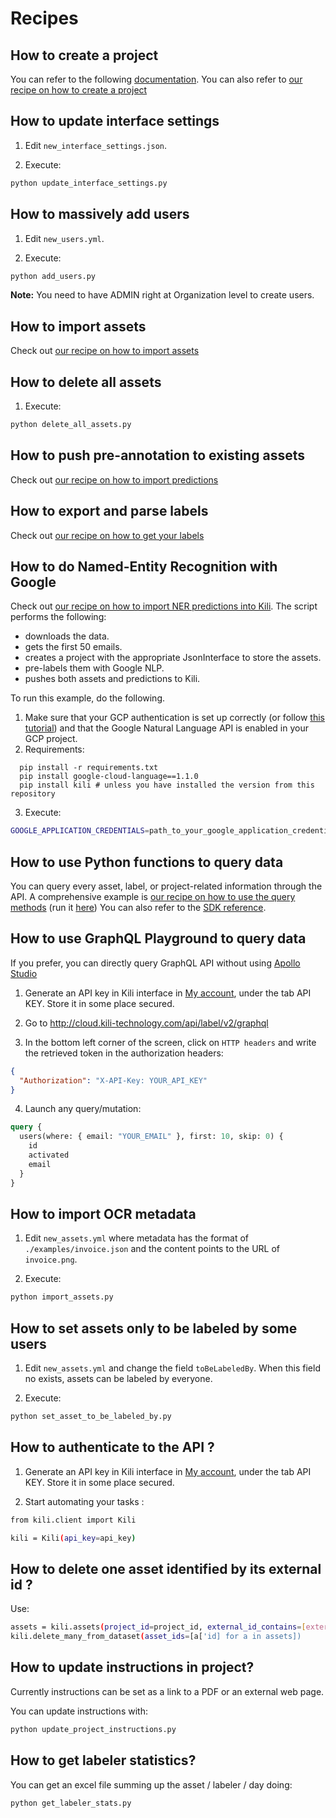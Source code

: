 # Recipes

## How to create a project

You can refer to the following [documentation](https://docs.kili-technology.com/docs/creating-a-new-project).
You can also refer to [our recipe on how to create a project](https://docs.kili-technology.com/recipes/creating-a-project)

## How to update interface settings

1. Edit `new_interface_settings.json`.

2. Execute:

```bash
python update_interface_settings.py
```

## How to massively add users

1. Edit `new_users.yml`.

2. Execute:

```bash
python add_users.py
```

**Note:** You need to have ADMIN right at Organization level to create users.

## How to import assets

Check out [our recipe on how to import assets](https://docs.kili-technology.com/recipes/importing-data)

## How to delete all assets

1. Execute:

```bash
python delete_all_assets.py
```

## How to push pre-annotation to existing assets

Check out [our recipe on how to import predictions](https://docs.kili-technology.com/recipes/importing-labels-and-predictions)

## How to export and parse labels

Check out [our recipe on how to get your labels](https://docs.kili-technology.com/recipes/exporting-assets-and-labels)

## How to do Named-Entity Recognition with Google

Check out [our recipe on how to import NER predictions into Kili](google_ner_pre_labeling.py). The script performs the following:

- downloads the data.
- gets the first 50 emails.
- creates a project with the appropriate JsonInterface to store the assets.
- pre-labels them with Google NLP.
- pushes both assets and predictions to Kili.

To run this example, do the following.

1. Make sure that your GCP authentication is set up correctly (or follow [this tutorial](https://cloud.google.com/natural-language/docs/reference/libraries)) and that the Google Natural Language API is enabled in your GCP project.
2. Requirements:

```
  pip install -r requirements.txt
  pip install google-cloud-language==1.1.0
  pip install kili # unless you have installed the version from this repository
```

3. Execute:

```bash
GOOGLE_APPLICATION_CREDENTIALS=path_to_your_google_application_credentials_file python main.py
```

## How to use Python functions to query data

You can query every asset, label, or project-related information through the API.
A comprehensive example is [our recipe on how to use the query methods](https://github.com/kili-technology/kili-python-sdk/blob/master/recipes/query_methods.ipynb) (run it [here](https://colab.research.google.com/github/kili-technology/kili-python-sdk/blob/master/recipes/query_methods.ipynb))
You can also refer to the [SDK reference](https://python-sdk-docs.kili-technology.com/).

<!-- markdown-link-check-disable -->

## How to use GraphQL Playground to query data

If you prefer, you can directly query GraphQL API without using [Apollo Studio](http://cloud.kili-technology.com/api/label/v2/graphql)

1. Generate an API key in Kili interface in [My account](https://cloud.kili-technology.com/label/my-account), under the tab API KEY. Store it in some place secured.

2. Go to http://cloud.kili-technology.com/api/label/v2/graphql

3. In the bottom left corner of the screen, click on `HTTP headers` and write
   the retrieved token in the authorization headers:

<!-- markdown-link-check-enable -->

```json
{
  "Authorization": "X-API-Key: YOUR_API_KEY"
}
```

4. Launch any query/mutation:

```graphql
query {
  users(where: { email: "YOUR_EMAIL" }, first: 10, skip: 0) {
    id
    activated
    email
  }
}
```

## How to import OCR metadata

1. Edit `new_assets.yml` where metadata has the format of `./examples/invoice.json` and the content points to the URL of `invoice.png`.

2. Execute:

```bash
python import_assets.py
```

## How to set assets only to be labeled by some users

1. Edit `new_assets.yml` and change the field `toBeLabeledBy`. When this field no exists, assets can be labeled by everyone.

2. Execute:

```bash
python set_asset_to_be_labeled_by.py
```

## How to authenticate to the API ?

1. Generate an API key in Kili interface in [My account](https://cloud.kili-technology.com/label/my-account), under the tab API KEY. Store it in some place secured.

2. Start automating your tasks :

```bash
from kili.client import Kili

kili = Kili(api_key=api_key)
```

## How to delete one asset identified by its external id ?

Use:

```bash
assets = kili.assets(project_id=project_id, external_id_contains=[external_id])
kili.delete_many_from_dataset(asset_ids=[a['id] for a in assets])
```

## How to update instructions in project?

Currently instructions can be set as a link to a PDF or an external web page.

You can update instructions with:

```bash
python update_project_instructions.py
```

## How to get labeler statistics?

You can get an excel file summing up the asset / labeler / day doing:

```bash
python get_labeler_stats.py
```
